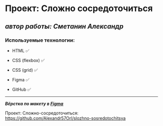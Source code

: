 # **Проект: Сложно сосредоточиться**

## _автор работы: Cметанин Александр_

### Используемые технологии:

- HTML :white_check_mark:

- CSS (flexbox) :white_check_mark:

- CSS (grid) :white_check_mark:

- Figma :white_check_mark:

- GitHub :white_check_mark:

---

**_Вёрстка по макету в [Figma](https://www.figma.com/file/lCqDbWjgllgJtb2hmCqfyX/%236-Сложно-сосредоточиться?type=design&node-id=0-1&mode=design&t=38qn3EDId2iNhiSz-0)_**

Проект: Сложно-сосредоточиться: https://github.com/Alexandr57Orl/slozhno-sosredotochitsya
